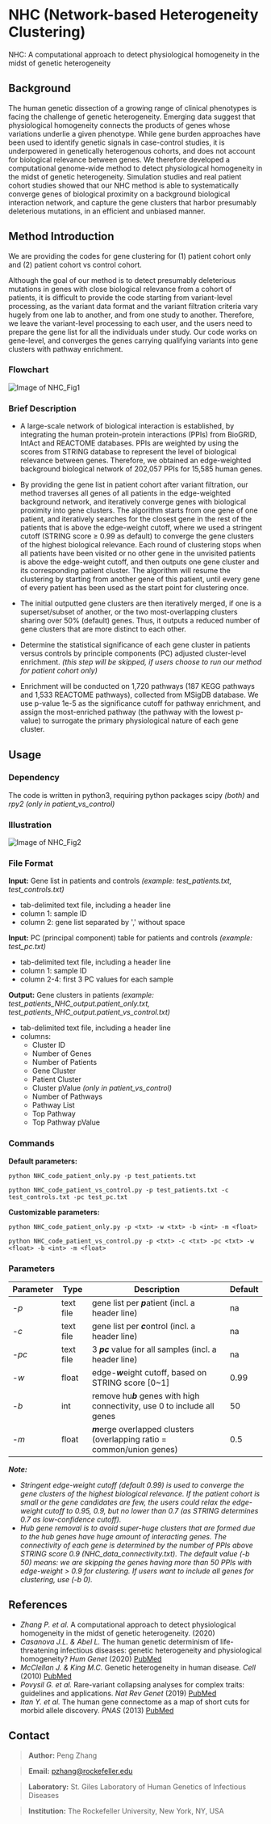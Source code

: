 # NHC (Network-based Heterogeneity Clustering)
NHC: A computational approach to detect physiological homogeneity in the midst of genetic heterogeneity

## Background
The human genetic dissection of a growing range of clinical phenotypes is facing the challenge of genetic heterogeneity. Emerging data suggest that physiological homogeneity connects the products of genes whose variations underlie a given phenotype. While gene burden approaches have been used to identify genetic signals in case-control studies, it is underpowered in genetically heterogenous cohorts, and does not account for biological relevance between genes. We therefore developed a computational genome-wide method to detect physiological homogeneity in the midst of genetic heterogeneity. Simulation studies and real patient cohort studies showed that our NHC method is able to systematically converge genes of biological proximity on a background biological interaction network, and capture the gene clusters that harbor presumably deleterious mutations, in an efficient and unbiased manner. 

## Method Introduction
We are providing the codes for gene clustering for (1) patient cohort only and (2) patient cohort vs control cohort.

Although the goal of our method is to detect presumably deleterious mutations in genes with close biological relevance from a cohort of patients, it is difficult to provide the code starting from variant-level processing, as the variant data format and the variant filtration criteria vary hugely from one lab to another, and from one study to another. Therefore, we leave the variant-level processing to each user, and the users need to prepare the gene list for all the individuals under study. Our code works on gene-level, and converges the genes carrying qualifying variants into gene clusters with pathway enrichment.

### Flowchart
![Image of NHC_Fig1](http://shiva.rockefeller.edu/NHC/NHC_GitHub_Fig_1.png)

### Brief Description
- A large-scale network of biological interaction is established, by integrating the human protein-protein interactions (PPIs) from BioGRID, IntAct and REACTOME databases. PPIs are weighted by using the scores from STRING database to represent the level of biological relevance between genes. Therefore, we obtained an edge-weighted background biological network of 202,057 PPIs for 15,585 human genes.

- By providing the gene list in patient cohort after variant filtration, our method traverses all genes of all patients in the edge-weighted background network, and iteratively converge genes with biological proximity into gene clusters. The algorithm starts from one gene of one patient, and iteratively searches for the closest gene in the rest of the patients that is above the edge-weight cutoff, where we used a stringent cutoff (STRING score ≥ 0.99 as default) to converge the gene clusters of the highest biological relevance. Each round of clustering stops when all patients have been visited or no other gene in the unvisited patients is above the edge-weight cutoff, and then outputs one gene cluster and its corresponding patient cluster. The algorithm will resume the clustering by starting from another gene of this patient, until every gene of every patient has been used as the start point for clustering once.

- The initial outputted gene clusters are then iteratively merged, if one is a superset/subset of another, or the two most-overlapping clusters sharing over 50% (default) genes. Thus, it outputs a reduced number of gene clusters that are more distinct to each other.

- Determine the statistical significance of each gene cluster in patients versus controls by principle components (PC) adjusted cluster-level enrichment. *(this step will be skipped, if users choose to run our method for patient cohort only)*

- Enrichment will be conducted on 1,720 pathways (187 KEGG pathways and 1,533 REACTOME pathways), collected from MSigDB database. We use p-value 1e-5 as the significance cutoff for pathway enrichment, and assign the most-enriched pathway (the pathway with the lowest p-value) to surrogate the primary physiological nature of each gene cluster.

## Usage
### Dependency
The code is written in python3, requiring python packages scipy *(both)* and *rpy2 (only in patient_vs_control)*

### Illustration  
![Image of NHC_Fig2](http://shiva.rockefeller.edu/NHC/NHC_GitHub_Fig_2.png)

### File Format
**Input:** Gene list in patients and controls *(example: test_patients.txt, test_controls.txt)*
- tab-delimited text file, including a header line
- column 1: sample ID
- column 2: gene list separated by ',' without space

**Input:** PC (principal component) table for patients and controls *(example: test_pc.txt)*
- tab-delimited text file, including a header line
- column 1: sample ID
- column 2-4: first 3 PC values for each sample

**Output:** Gene clusters in patients *(example: test_patients_NHC_output.patient_only.txt, test_patients_NHC_output.patient_vs_control.txt)*
- tab-delimited text file, including a header line
- columns:
  - Cluster ID
  - Number of Genes
  - Number of Patients
  - Gene Cluster
  - Patient Cluster
  - Cluster pValue *(only in patient_vs_control)*
  - Number of Pathways
  - Pathway List
  - Top Pathway
  - Top Pathway pValue

### Commands
**Default parameters:**
```
python NHC_code_patient_only.py -p test_patients.txt
```
```
python NHC_code_patient_vs_control.py -p test_patients.txt -c test_controls.txt -pc test_pc.txt
```

**Customizable parameters:**
```
python NHC_code_patient_only.py -p <txt> -w <txt> -b <int> -m <float>
```
```
python NHC_code_patient_vs_control.py -p <txt> -c <txt> -pc <txt> -w <float> -b <int> -m <float>
```

### Parameters
Parameter | Type | Description | Default
----------|------|-------------|--------------
*-p*|text file|gene list per ***p***atient (incl. a header line)|na
*-c*|text file|gene list per ***c***ontrol (incl. a header line)|na
*-pc*|text file|3 ***pc*** value for all samples (incl. a header line)|na
*-w*|float|edge-***w***eight cutoff, based on STRING score [0~1]|0.99
*-b*|int|remove hu***b*** genes with high connectivity, use 0 to include all genes|50
*-m*|float|***m***erge overlapped clusters (overlapping ratio = common/union genes)|0.5

***Note:***
- *Stringent edge-weight cutoff (default 0.99) is used to converge the gene clusters of the highest biological relevance. If the patient cohort is small or the gene candidates are few, the users could relax the edge-weight cutoff to 0.95, 0.9, but no lower than 0.7 (as STRING determines 0.7 as low-confidence cutoff).*
- *Hub gene removal is to avoid super-huge clusters that are formed due to the hub genes have huge amount of interacting genes. The connectivity of each gene is determined by the number of PPIs above STRING score 0.9 (NHC_data_connectivity.txt). The default value (-b 50) means: we are skipping the genes having more than 50 PPIs with edge-weight > 0.9 for clustering. If users want to include all genes for clustering, use (-b 0).*

## References
- *Zhang P. et al.* A computational approach to detect physiological homogeneity in the midst of genetic heterogeneity. (2020)
- *Casanova J.L. & Abel L.* The human genetic determinism of life-threatening infectious diseases: genetic heterogeneity and physiological homogeneity? *Hum Genet* (2020) [PubMed](https://pubmed.ncbi.nlm.nih.gov/32462426/)
- *McClellan J. & King M.C.* Genetic heterogeneity in human disease. *Cell* (2010) [PubMed](https://pubmed.ncbi.nlm.nih.gov/20403315/)
- *Povysil G. et al.* Rare-variant collapsing analyses for complex traits: guidelines and applications. *Nat Rev Genet* (2019) [PubMed](https://pubmed.ncbi.nlm.nih.gov/31605095/)
- *Itan Y. et al.* The human gene connectome as a map of short cuts for morbid allele discovery. *PNAS* (2013) [PubMed](https://pubmed.ncbi.nlm.nih.gov/23509278/)

## Contact
> **Author:** Peng Zhang

> **Email:** pzhang@rockefeller.edu

> **Laboratory:** St. Giles Laboratory of Human Genetics of Infectious Diseases

> **Institution:** The Rockefeller University, New York, NY, USA
